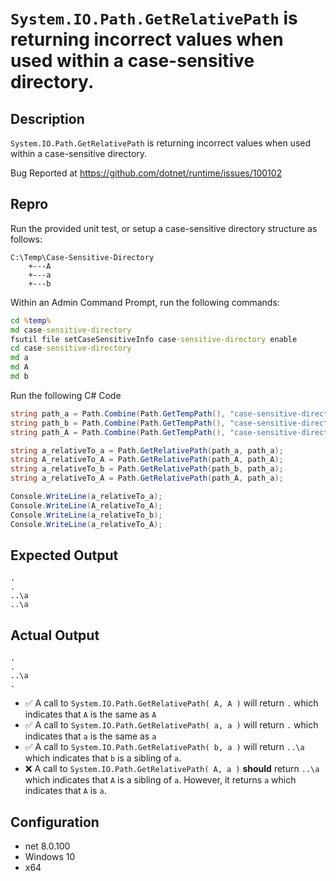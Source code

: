 `System.IO.Path.GetRelativePath` is returning incorrect values when used within a case-sensitive directory.
============================================================================================================

## Description

`System.IO.Path.GetRelativePath` is returning incorrect values when used within a case-sensitive directory.

Bug Reported at https://github.com/dotnet/runtime/issues/100102

## Repro

Run the provided unit test, or setup a case-sensitive directory structure as follows:

```
C:\Temp\Case-Sensitive-Directory
    +---A
    +---a
    +---b
```

Within an Admin Command Prompt, run the following commands:

```cmd
cd %temp%
md case-sensitive-directory
fsutil file setCaseSensitiveInfo case-sensitive-directory enable
cd case-sensitive-directory
md a
md A
md b
```

Run the following C# Code

```csharp
string path_a = Path.Combine(Path.GetTempPath(), "case-sensitive-directory", "a");
string path_b = Path.Combine(Path.GetTempPath(), "case-sensitive-directory", "b");
string path_A = Path.Combine(Path.GetTempPath(), "case-sensitive-directory", "A");

string a_relativeTo_a = Path.GetRelativePath(path_a, path_a);
string A_relativeTo_A = Path.GetRelativePath(path_A, path_A);
string a_relativeTo_b = Path.GetRelativePath(path_b, path_a);
string a_relativeTo_A = Path.GetRelativePath(path_A, path_a);

Console.WriteLine(a_relativeTo_a);
Console.WriteLine(A_relativeTo_A);
Console.WriteLine(a_relativeTo_b);
Console.WriteLine(a_relativeTo_A);
```

## Expected Output

```
.
.
..\a
..\a
```

## Actual Output

```
.
.
..\a
.
```

- :white_check_mark: A call to `System.IO.Path.GetRelativePath( A, A )` will return `.` which indicates that `A` is the same as `A`
- :white_check_mark: A call to `System.IO.Path.GetRelativePath( a, a )` will return `.` which indicates that `a` is the same as `a`
- :white_check_mark: A call to `System.IO.Path.GetRelativePath( b, a )` will return `..\a` which indicates that `b` is a sibling of `a`.
- :x: A call to `System.IO.Path.GetRelativePath( A, a )` **should** return `..\a` which indicates that `A` is a sibling of `a`. However, it returns `a` which indicates that `A` is `a`.


## Configuration

- net 8.0.100
- Windows 10
- x64



